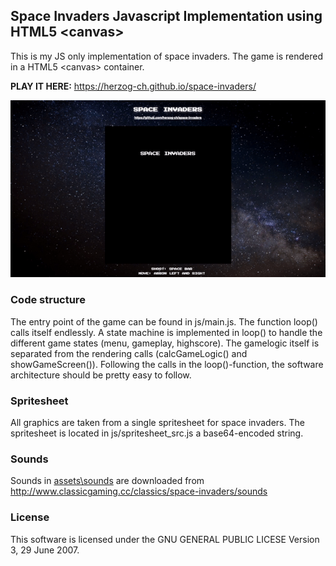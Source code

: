 ## Space Invaders Javascript Implementation using HTML5 \<canvas>

This is my JS only implementation of space invaders. The game is rendered in a HTML5 \<canvas> container.

<b>PLAY IT HERE:</b>
https://herzog-ch.github.io/space-invaders/

<img src='./preview.gif'>

### Code structure

The entry point of the game can be found in js/main.js.
The function loop() calls itself endlessly.
A state machine is implemented in loop() to handle the different game states (menu, gameplay, highscore).
The gamelogic itself is separated from the rendering calls (calcGameLogic() and showGameScreen()).
Following the calls in the loop()-function, the software architecture should be pretty easy to follow.

### Spritesheet

All graphics are taken from a single spritesheet for space invaders. The spritesheet is located in js/spritesheet_src.js a base64-encoded string.

### Sounds

Sounds in [assets\sounds](./assets/sounds) are downloaded from http://www.classicgaming.cc/classics/space-invaders/sounds

### License

This software is licensed under the GNU GENERAL PUBLIC LICESE Version 3, 29 June 2007.
